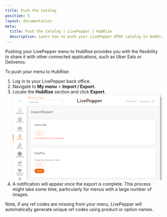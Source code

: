 ```yaml
---
title: Push the Catalog
position: 5
layout: documentation
meta:
  title: Push the Catalog | LivePepper | HubRise
  description: Learn how to push your LivePepper EPOS catalog to HubRise.
---
```


Pushing your LivePepper menu to HubRise provides you with the flexibility to share it with other connected applications, such as Uber Eats or Deliveroo.

To push your menu to HubRise:

1. Log in to your LivePepper back office.
2. Navigate to **My menu** > **Import / Export**.
3. Locate the **HubRise** section and click **Export**.
   ![Import and Export the Menu](../images/010-en-hubrise-menu-import.png)
4. A notification will appear once the export is complete. This process might take some time, particularly for menus with a large number of images.

Note, if any ref codes are missing from your menu, LivePepper will automatically generate unique ref codes using product or option names.
